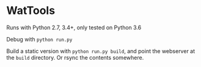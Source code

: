 # WatTools

Runs with Python 2.7, 3.4+, only tested on Python 3.6

Debug with `python run.py`

Build a static version with `python run.py build`, and point the webserver at the `build` directory. Or rsync the contents somewhere.
